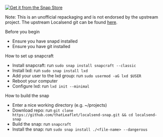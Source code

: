 [![Get it from the Snap Store](https://snapcraft.io/static/images/badges/en/snap-store-black.svg)](https://snapcraft.io/localsend-uno)

Note: This is an unofficial repackaging and is not endorsed by the upstream project. The upstream Localsend git can be found [here](https://github.com/localsend/localsend).

Before you begin
- Ensure you have snapd installed
- Ensure you have git installed

How to set up snapcraft
- Install snapcraft: run `sudo snap install snapcraft --classic`
- Install lxd: run `sudo snap install lxd`
- Add your user to the lxd group: run `sudo usermod -aG lxd $USER`
- Reboot your computer
- Configure lxd: run `lxd init --minimal`

How to build the snap
- Enter a nice working directory (e.g. ~/projects)
- Download repo: run `git clone https://github.com/thatLeaflet/localsend-snap.git && cd localsend-snap`
- Build the snap: run `snapcraft`
- Install the snap: run `sudo snap install ./<file-name> --dangerous`
